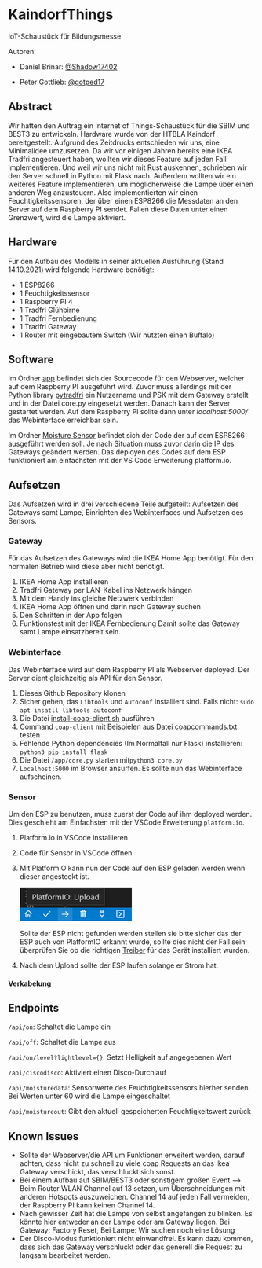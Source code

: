 # KaindorfThings
IoT-Schaustück für Bildungsmesse

Autoren:
+ Daniel Brinar: [@Shadow17402](https://github.com/Shadow17402)
- Peter Gottlieb: [@gotped17](https://github.com/gotped17)


## Abstract

Wir hatten den Auftrag ein Internet of Things-Schaustück für die SBIM und BEST3 zu entwickeln. Hardware wurde von der HTBLA Kaindorf bereitgestellt. Aufgrund des Zeitdrucks entschieden wir uns, eine Minimalidee umzusetzen. Da wir vor einigen Jahren bereits eine IKEA Tradfri angesteuert haben, wollten wir dieses Feature auf jeden Fall implementieren. Und weil wir uns nicht mit Rust auskennen, schrieben wir den Server schnell in Python mit Flask nach. Außerdem wollten wir ein weiteres Feature implementieren, um möglicherweise die Lampe über einen anderen Weg anzusteuern. Also implementierten wir einen Feuchtigkeitssensoren, der über einen ESP8266 die Messdaten an den Server auf dem Raspberry PI sendet. Fallen diese Daten unter einen Grenzwert, wird die Lampe aktiviert.

## Hardware

Für den Aufbau des Modells in seiner aktuellen Ausführung (Stand 14.10.2021) wird folgende Hardware benötigt:
+ 1 ESP8266
+ 1 Feuchtigkeitssensor
+ 1 Raspberry PI 4
+ 1 Tradfri Glühbirne
+ 1 Tradfri Fernbedienung
+ 1 Tradfri Gateway
+ 1 Router mit eingebautem Switch (Wir nutzten einen Buffalo)

## Software

Im Ordner [app](https://github.com/BriGot17/KaindorfThings/tree/master/app) befindet sich der Sourcecode für den Webserver, welcher auf dem Raspberry PI ausgeführt wird. Zuvor muss allerdings mit der Python library [pytradfri](https://github.com/home-assistant-libs/pytradfri) ein Nutzername und PSK mit dem Gateway erstellt und in der Datei core.py eingesetzt werden. Danach kann der Server gestartet werden. Auf dem Raspberry PI sollte dann unter *localhost:5000/* das Webinterface erreichbar sein.

Im Ordner [Moisture Sensor](https://github.com/BriGot17/KaindorfThings/tree/master/Moisture_Sensor) befindet sich der Code der auf dem ESP8266 ausgeführt werden soll. Je nach Situation muss zuvor darin die IP des Gateways geändert werden. Das deployen des Codes auf dem ESP funktioniert am einfachsten mit der VS Code Erweiterung platform.io.

## Aufsetzen

Das Aufsetzen wird in drei verschiedene Teile aufgeteilt: Aufsetzen des Gateways samt Lampe, Einrichten des Webinterfaces und Aufsetzen des Sensors.

### Gateway

Für das Aufsetzen des Gateways wird die IKEA Home App benötigt. Für den normalen Betrieb wird diese aber nicht benötigt.
  1. IKEA Home App installieren
  2. Tradfri Gateway per LAN-Kabel ins Netzwerk hängen
  3. Mit dem Handy ins gleiche Netzwerk verbinden
  4. IKEA Home App öffnen und darin nach Gateway suchen
  5. Den Schritten in der App folgen
  6. Funktionstest mit der IKEA Fernbedienung
Damit sollte das Gateway samt Lampe einsatzbereit sein.

### Webinterface

Das Webinterface wird auf dem Raspberry PI als Webserver deployed. Der Server dient gleichzeitig als API für den Sensor.

  1. Dieses Github Repository klonen
  2. Sicher gehen, das `Libtools` und `Autoconf` installiert sind. Falls nicht: `sudo apt insatll libtools autoconf`
  3. Die Datei [install-coap-client.sh](https://github.com/BriGot17/KaindorfThings/blob/master/install-coap-client.sh) ausführen
  4. Command `coap-client` mit Beispielen aus Datei [coapcommands.txt](https://github.com/BriGot17/KaindorfThings/blob/master/coapcommands.txt) testen
  5. Fehlende Python dependencies (Im Normalfall nur Flask) installieren: `python3 pip install flask`
  6. Die Datei `/app/core.py` starten mit`python3 core.py`
  7. `Localhost:5000` im Browser ansurfen. Es sollte nun das Webinterface aufscheinen.

### Sensor

Um den ESP zu benutzen, muss zuerst der Code auf ihm deployed werden. Dies geschieht am Einfachsten mit der VSCode Erweiterung `platform.io`.
  1. Platform.io in VSCode installieren
  2. Code für Sensor in VSCode öffnen
  3. Mit PlatformIO kann nun der Code auf den ESP geladen werden wenn dieser angesteckt ist.
  
     ![alt text](https://github.com/BriGot17/KaindorfThings/blob/master/Readme_Pics/PIO_Upload.png?raw=true)
  
     Sollte der ESP nicht gefunden werden stellen sie bitte sicher das der ESP auch von PlatformIO erkannt wurde, sollte dies nicht der Fall sein überprüfen Sie ob die richtigen [Treiber](https://www.silabs.com/developers/usb-to-uart-bridge-vcp-drivers) für das Gerät installiert wurden.
  4. Nach dem Upload sollte der ESP laufen solange er Strom hat.

#### Verkabelung

## Endpoints

`/api/on`: Schaltet die Lampe ein

`/api/off`: Schaltet die Lampe aus

`/api/on/level?lightlevel={}`: Setzt Helligkeit auf angegebenen Wert

`/api/ciscodisco`: Aktiviert einen Disco-Durchlauf

`/api/moisturedata`: Sensorwerte des Feuchtigkeitssensors hierher senden. Bei Werten unter 60 wird die Lampe eingeschaltet

`/api/moistureout`: Gibt den aktuell gespeicherten Feuchtigkeitswert zurück



## Known Issues

+ Sollte der Webserver/die API um Funktionen erweitert werden, darauf achten, dass nicht zu schnell zu viele coap Requests an das Ikea Gateway verschickt, das verschluckt sich sonst.
+ Bei einem Aufbau auf SBIM/BEST3 oder sonstigem großen Event --> Beim Router WLAN Channel auf 13 setzen, um Überschneidungen mit anderen Hotspots auszuweichen. Channel 14 auf 
  jeden Fall vermeiden, der Raspberry PI kann keinen Channel 14.
+ Nach gewisser Zeit hat die Lampe von selbst angefangen zu blinken. Es könnte hier entweder an der Lampe oder am Gateway liegen. Bei Gateway: Factory Reset, Bei Lampe: Wir suchen noch eine Lösung
+ Der Disco-Modus funktioniert nicht einwandfrei. Es kann dazu kommen, dass sich das Gateway verschluckt oder das generell die Request zu langsam bearbeitet werden.

